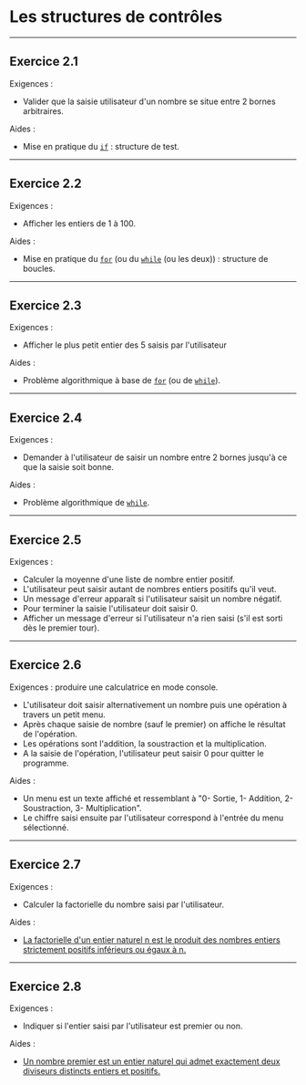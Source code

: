 # Les structures de contrôles

---
## Exercice 2.1
Exigences :
* Valider que la saisie utilisateur d'un nombre se situe entre 2 bornes arbitraires.

Aides :
* Mise en pratique du [`if`](https://fr.cppreference.com/w/cpp/language/if) : structure de test.

---
## Exercice 2.2
Exigences :
* Afficher les entiers de 1 à 100.

Aides :
* Mise en pratique du [`for`](https://fr.cppreference.com/w/cpp/language/for) (ou du [`while`](https://fr.cppreference.com/w/cpp/language/while) (ou les deux)) : structure de boucles.

---
## Exercice 2.3
Exigences :
* Afficher le plus petit entier des 5 saisis par l'utilisateur

Aides :
* Problème algorithmique à base de [`for`](https://fr.cppreference.com/w/cpp/language/for) (ou de [`while`](https://fr.cppreference.com/w/cpp/language/while)).

---
## Exercice 2.4
Exigences :
* Demander à l'utilisateur de saisir un nombre entre 2 bornes jusqu'à ce que la saisie soit bonne.

Aides :
* Problème algorithmique de [`while`](https://fr.cppreference.com/w/cpp/language/while).

---
## Exercice 2.5
Exigences :
* Calculer la moyenne d'une liste de nombre entier positif.
* L'utilisateur peut saisir autant de nombres entiers positifs qu'il veut.
* Un message d'erreur apparaît si l'utilisateur saisit un nombre négatif.
* Pour terminer la saisie l'utilisateur doit saisir 0.
* Afficher un message d'erreur si l'utilisateur n'a rien saisi (s'il est sorti dès le premier tour).

---
## Exercice 2.6
Exigences : produire une calculatrice en mode console.
* L'utilisateur doit saisir alternativement un nombre puis une opération à travers un petit menu.
* Après chaque saisie de nombre (sauf le premier) on affiche le résultat de l'opération.
* Les opérations sont l'addition, la soustraction et la multiplication.
* A la saisie de l'opération, l'utilisateur peut saisir 0 pour quitter le programme.

Aides :
* Un menu est un texte affiché et ressemblant à "0- Sortie, 1- Addition, 2-Soustraction, 3- Multiplication".
* Le chiffre saisi ensuite par l'utilisateur correspond à l'entrée du menu sélectionné.

---
## Exercice 2.7
Exigences :
* Calculer la factorielle du nombre saisi par l'utilisateur.

Aides :
* [La factorielle d'un entier naturel n est le produit des nombres entiers strictement positifs inférieurs ou égaux à n.](https://fr.wikipedia.org/wiki/Factorielle)


---
## Exercice 2.8
Exigences :
* Indiquer si l'entier saisi par l'utilisateur est premier ou non.

Aides :
* [Un nombre premier est un entier naturel qui admet exactement deux diviseurs distincts entiers et positifs.](https://fr.wikipedia.org/wiki/Nombre_premier)

